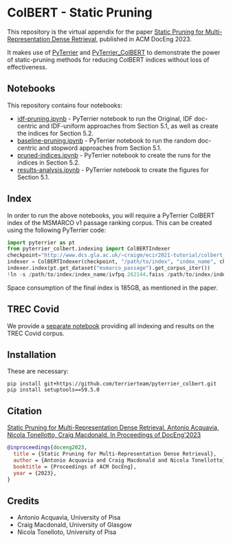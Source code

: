# ColBERT - Static Pruning

This repository is the virtual appendix for the paper [Static Pruning for Multi-Representation Dense Retrieval](https://eprints.gla.ac.uk/300119/1/300119.pdf), published in ACM DocEng 2023.

It makes use of [PyTerrier](https://github.com/terrier-org/pyterrier/) and [PyTerrier_ColBERT](https://github.com/terrierteam/pyterrier_colbert) to demonstrate the power of static-pruning methods for reducing ColBERT indices without loss of effectiveness.


## Notebooks

This repository contains four notebooks:
 - [idf-pruning.ipynb](notebooks/idf-pruning.ipynb) - PyTerrier notebook to run the Original, IDF doc-centric and IDF-uniform approaches from Section 5.1, as well as create the indices for Section 5.2.
 - [baseline-pruning.ipynb](notebooks/baseline-pruning.ipynb) - PyTerrier notebook to run the random doc-centric and stopword approaches from Section 5.1.
 - [pruned-indices.ipynb](notebooks/pruned-indices.ipynb) - PyTerrier notebook to create the runs for the indices in Section 5.2.
 - [results-analysis.ipynb](notebooks/results-analysis.ipynb) - PyTerrier notebook to create the figures for Section 5.1.

## Index

In order to run the above notebooks, you will require a PyTerrier ColBERT index of the MSMARCO v1 passage ranking corpus. This can be created using the following PyTerrier code:

```python
import pyterrier as pt
from pyterrier_colbert.indexing import ColBERTIndexer
checkpoint="http://www.dcs.gla.ac.uk/~craigm/ecir2021-tutorial/colbert_model_checkpoint.zip"
indexer = ColBERTIndexer(checkpoint, "/path/to/index", "index_name", chunksize=3)
indexer.index(pt.get_dataset("msmarco_passage").get_corpus_iter())
!ln -s /path/to/index/index_name/ivfpq.262144.faiss /path/to/index/index_name/ivfpq.faiss 
```
Space consumption of the final index is 185GB, as mentioned in the paper.

## TREC Covid

We provide a [separate notebook](notebooks/trec-covid.ipynb) providing all indexing and results on the TREC Covid corpus.

## Installation

These are necessary:
```shell
pip install git+https://github.com/terrierteam/pyterrier_colbert.git
pip install setuptools==59.5.0
```

## Citation

[Static Pruning for Multi-Representation Dense Retrieval. Antonio Acquavia, Nicola Tonellotto, Craig Macdonald. In Proceedings of DocEng'2023](https://eprints.gla.ac.uk/300119/1/300119.pdf)

```bibtex
@inproceedings{doceng2023,
  title = {Static Pruning for Multi-Representation Dense Retrieval},
  author = {Antonio Acquavia and Craig Macdonald and Nicola Tonellotto},
  booktitle = {Proceedings of ACM DocEng},
  year = {2023},
}
```

## Credits

 - Antonio Acquavia, University of Pisa
 - Craig Macdonald, University of Glasgow
 - Nicola Tonelloto, University of Pisa
